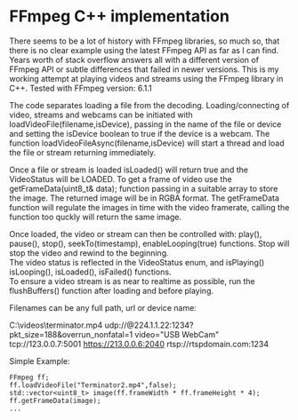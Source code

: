 # FFmpeg C++ implementation

There seems to be a lot of history with FFmpeg libraries, so much so, that there is no clear example using the latest FFmpeg API as far as I can find.
Years worth of stack overflow answers all with a different version of FFmpeg API or subtle differences that failed in newer versions.
This is my working attempt at playing videos and streams using the FFmpeg library in C++.
Tested with FFmpeg version: 6.1.1

The code separates loading a file from the decoding. Loading/connecting of video, streams and webcams can be initiated with loadVideoFile(filename,isDevice), passing in the name of the file or device and setting the isDevice boolean to true if the device is a webcam. The function loadVideoFileAsync(filename,isDevice) will start a thread and load the file or stream returning immediately.

Once a file or stream is loaded isLoaded() will return true and the VideoStatus will be LOADED.
To get a frame of video use the getFrameData(uint8_t& data); function passing in a suitable array to store the image.
The returned image will be in RGBA format.
The getFrameData function will regulate the images in time with the video framerate, calling the function too quckly will return the same image.

Once loaded, the video or stream can then be controlled with: play(), pause(), stop(), seekTo(timestamp), enableLooping(true) functions. 
Stop will stop the video and rewind to the beginning.  
The video status is reflected in the VideoStatus enum, and isPlaying() isLooping(), isLoaded(), isFailed() functions.  
To ensure a video stream is as near to realtime as possible, run the flushBuffers() function after loading and before playing.

Filenames can be any full path, url or device name:

C:\videos\terminator.mp4
udp://@224.1.1.22:1234?pkt_size=188&overrun_nonfatal=1
video="USB WebCam"
tcp://123.0.0.7:5001
https://213.0.0.6:2040
rtsp://rtspdomain.com:1234

Simple Example:

    FFmpeg ff;
    ff.loadVideoFile("Terminator2.mp4",false);
    std::vector<uint8_t> image(ff.frameWidth * ff.frameHeight * 4);
    ff.getFrameData(image);
    ...
        
